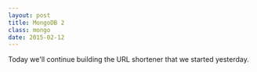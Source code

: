 ```yaml
---
layout: post
title: MongoDB 2
class: mongo
date: 2015-02-12
---
```


Today we'll continue building the URL shortener that we started yesterday.
